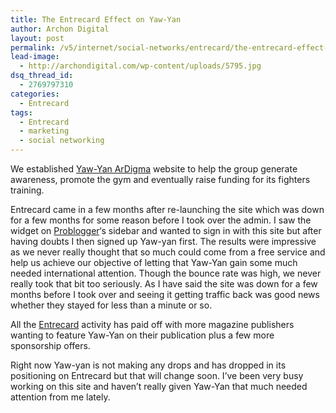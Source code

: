 ```yaml
---
title: The Entrecard Effect on Yaw-Yan
author: Archon Digital
layout: post
permalink: /v5/internet/social-networks/entrecard/the-entrecard-effect-on-yaw-yan/
lead-image:
  - http://archondigital.com/wp-content/uploads/5795.jpg
dsq_thread_id:
  - 2769797310
categories:
  - Entrecard
tags:
  - Entrecard
  - marketing
  - social networking
---
```

We established <a href="http://www.yaw-yan.com" target="_blank">Yaw-Yan ArDigma</a> website to help the group generate awareness, promote the gym and eventually raise funding for its fighters training.

Entrecard came in a few months after re-launching the site which was down for a few months for some reason before I took over the admin. I saw the widget on <a href="http://www.problogger.net" target="_blank">Problogger</a>&#8216;s sidebar and wanted to sign in with this site but after having doubts I then signed up Yaw-yan first. The results were impressive as we never really<!--more--> thought that so much could come from a free service and help us achieve our objective of letting that Yaw-Yan gain some much needed international attention. Though the bounce rate was high, we never really took that bit too seriously. As I have said the site was down for a few months before I took over and seeing it getting traffic back was good news whether they stayed for less than a minute or so.

All the <a href="http://www.entrecard.com" target="_blank">Entrecard</a> activity has paid off with more magazine publishers wanting to feature Yaw-Yan on their publication plus a few more sponsorship offers.

Right now Yaw-yan is not making any drops and has dropped in its positioning on Entrecard but that will change soon. I&#8217;ve been very busy working on this site and haven&#8217;t really given Yaw-Yan that much needed attention from me lately.